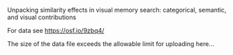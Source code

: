 Unpacking similarity effects in visual memory search: categorical, semantic, and visual contributions

For data see https://osf.io/9zbq4/

The size of the data file exceeds the allowable limit for uploading here...

